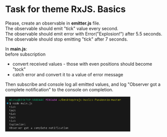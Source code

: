 # Task for theme RxJS. Basics 

Please, create an observable in **emitter.js** file.   
The observable should emit "tick" value every second.  
The observable should emit error with Error("Explosion!") after 5.5 seconds.  
The observable should stop emitting "tick" after 7 seconds.  
  
In **main.js**:  
before subscription 
 - convert received values - those with even positions should become "tock"
 - catch error and convert it to a value of error message  
  
Then subscribe and console log all emitted values, and log "Observer got a complete notification" to the console on completion.

<img src='./dev-data/data-structure.png' width=400>